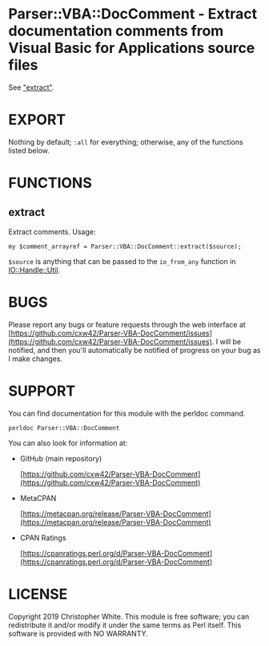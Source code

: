 # Parser::VBA::DocComment - Extract documentation comments from Visual Basic for Applications source files



See ["extract"](#extract).

# EXPORT

Nothing by default; `:all` for everything; otherwise, any of the functions
listed below.

# FUNCTIONS

## extract

Extract comments.  Usage:

    my $comment_arrayref = Parser::VBA::DocComment::extract($source);

`$source` is anything that can be passed to the `io_from_any` function
in [IO::Handle::Util](https://metacpan.org/pod/IO::Handle::Util).

# BUGS

Please report any bugs or feature requests through the web interface at
[https://github.com/cxw42/Parser-VBA-DocComment/issues](https://github.com/cxw42/Parser-VBA-DocComment/issues).  I will be notified, and
then you'll automatically be notified of progress on your bug as I make
changes.

# SUPPORT

You can find documentation for this module with the perldoc command.

    perldoc Parser::VBA::DocComment

You can also look for information at:

- GitHub (main repository)

    [https://github.com/cxw42/Parser-VBA-DocComment](https://github.com/cxw42/Parser-VBA-DocComment)

- MetaCPAN

    [https://metacpan.org/release/Parser-VBA-DocComment](https://metacpan.org/release/Parser-VBA-DocComment)

- CPAN Ratings

    [https://cpanratings.perl.org/d/Parser-VBA-DocComment](https://cpanratings.perl.org/d/Parser-VBA-DocComment)

# LICENSE

Copyright 2019 Christopher White.  This module is free software; you can
redistribute it and/or modify it under the same terms as Perl itself.
This software is provided with NO WARRANTY.

